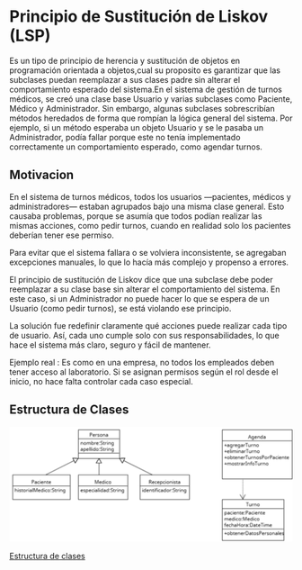 # Principio de Sustitución de Liskov (LSP)
Es un tipo de principio de herencia y sustitución de objetos en programación orientada a objetos,cual su proposito es garantizar que las subclases puedan reemplazar a sus clases
padre sin alterar el comportamiento esperado del sistema.En el sistema de gestión de turnos médicos, se creó una clase base Usuario y varias subclases como Paciente, Médico y Administrador. 
Sin embargo, algunas subclases sobrescribían métodos heredados de forma que rompían la lógica general del sistema. Por ejemplo, si un método esperaba un objeto Usuario y se le pasaba un Administrador,
podía fallar porque este no tenía implementado correctamente un comportamiento esperado, como agendar turnos.

## Motivacion
En el sistema de turnos médicos, todos los usuarios —pacientes, médicos y administradores— estaban agrupados bajo una misma clase general. Esto causaba problemas, porque se asumía que todos podían realizar las mismas acciones, como pedir turnos, cuando en realidad solo los pacientes deberían tener ese permiso.

Para evitar que el sistema fallara o se volviera inconsistente, se agregaban excepciones manuales, lo que lo hacía más complejo y propenso a errores.

El principio de sustitución de Liskov dice que una subclase debe poder reemplazar a su clase base sin alterar el comportamiento del sistema. En este caso, si un Administrador no puede hacer lo que se espera de un Usuario (como pedir turnos), se está violando ese principio.

La solución fue redefinir claramente qué acciones puede realizar cada tipo de usuario. Así, cada uno cumple solo con sus responsabilidades, lo que hace el sistema más claro, seguro y fácil de mantener.

Ejemplo real :
Es como en una empresa, no todos los empleados deben tener acceso al laboratorio. Si se asignan permisos según el rol desde el inicio, no hace falta controlar cada caso especial.

## Estructura de Clases

![SolidLSP](lsp.png)

[Estructura de clases](https://drive.google.com/file/d/1WZScDO7eqKE-_P1BCKp5VaX5jvYs6Hy6/view?usp=sharing)
